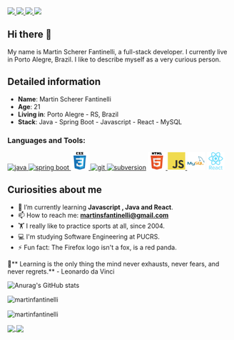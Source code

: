 
<div>
    <a target='_blank' href="https://twitter.com/martinfantineli">
        <img src="https://img.shields.io/badge/Twitter-1DA1F2?style=for-the-badge&logo=twitter&logoColor=white">
    </a>
    <a target='_blank' href="https://instagram.com/martinfantinelli">
        <img src="https://img.shields.io/badge/Instagram-E4405F?style=for-the-badge&logo=instagram&logoColor=white">
    </a>
    <a target='_blank' href="https://linkedin.com/in/martinfantinelli">
        <img src="https://img.shields.io/badge/LinkedIn-0077B5?style=for-the-badge&logo=linkedin&logoColor=white">
    </a>
    <a target='_blank' href="https://dev.to/martinfantinelli">
        <img src="https://img.shields.io/badge/dev.to-0A0A0A?style=for-the-badge&logo=dev.to&logoColor=white">
    </a>
</div>


## Hi there 👋 
My name is Martin Scherer Fantinelli, a full-stack developer. I currently live in Porto Alegre, Brazil.
I like to describe myself as a very curious person.


## Detailed information

* **Name**: Martin Scherer Fantinelli
* **Age**: 21
* **Living in**: Porto Alegre - RS, Brazil
* **Stack**: Java - Spring Boot - Javascript - React - MySQL

<h3 align="left">Languages and Tools:</h3>
<p align="left"> <a href="https://www.java.com/" target="_blank" rel="noreferrer"> <img src="https://cdn.jsdelivr.net/gh/devicons/devicon/icons/java/java-original.svg" width="40" height="40" alt="java"/> </a> <a href="https://spring.io/" target="_blank" rel="noreferrer"> <img src="https://cdn.jsdelivr.net/gh/devicons/devicon/icons/spring/spring-original.svg" alt="spring boot" width="40" height="40" />
 </a> <a href="https://www.w3schools.com/css/" target="_blank" rel="noreferrer"> <img src="https://raw.githubusercontent.com/devicons/devicon/master/icons/css3/css3-original-wordmark.svg" alt="css3" width="40" height="40"/> </a> <a href="https://git-scm.com/" target="_blank" rel="noreferrer"> <img src="https://www.vectorlogo.zone/logos/git-scm/git-scm-icon.svg" alt="git" width="40" height="40"/> </a> <a href="https://tortoisesvn.net/" target="_blank" rel="noreferrer"> <img src="https://cdn.jsdelivr.net/gh/devicons/devicon/icons/subversion/subversion-original.svg" alt="subversion" width="40" height="40"/></a>
<a href="https://www.w3.org/html/" target="_blank" rel="noreferrer"> <img src="https://raw.githubusercontent.com/devicons/devicon/master/icons/html5/html5-original-wordmark.svg" alt="html5" width="40" height="40"/> </a> <a href="https://developer.mozilla.org/en-US/docs/Web/JavaScript" target="_blank" rel="noreferrer"> <img src="https://raw.githubusercontent.com/devicons/devicon/master/icons/javascript/javascript-original.svg" alt="javascript" width="40" height="40"/> </a> <a href="https://www.mysql.com/" target="_blank" rel="noreferrer"> <img src="https://raw.githubusercontent.com/devicons/devicon/master/icons/mysql/mysql-original-wordmark.svg" alt="mysql" width="40" height="40"/></a>
<a href="https://reactjs.org/" target="_blank" rel="noreferrer"> <img src="https://raw.githubusercontent.com/devicons/devicon/master/icons/react/react-original-wordmark.svg" alt="react" width="40" height="40"/></a> </p>



## Curiosities about me
- 🌱 I’m currently learning **Javascript , Java and React**. 
- 📫 How to reach me: **martinsfantinelli@gmail.com**
- 🏋️ I really like to practice sports at all, since 2004.
- 💻 I'm studying Software Engineering at PUCRS.
- ⚡ Fun fact: The Firefox logo isn't a fox, is a red panda.


🦉** Learning is the only thing the mind never exhausts, never fears, and never regrets.** -  Leonardo da Vinci
    

![Anurag's GitHub stats](https://github-readme-stats.vercel.app/api?username=martinfantinelli&show_icons=true&theme=tokyonight)
    
    
<p><img align="center" src="https://github-readme-streak-stats.herokuapp.com/?user=martinfantinelli&theme=tokyonight&show_owner" alt="martinfantinelli" /></p>
    
<p><img align="center" src="https://github-readme-stats.vercel.app/api/top-langs?username=martinfantinelli&show_icons=true&locale=en&layout=compact&theme=tokyonight" alt="martinfantinelli" /></p>
    
    
<a href="https://github.com/martinfantinelli/jira_clone">
    <img align="center" src="https://github-readme-stats.vercel.app/api/pin/?username=martinfantinelli&repo=jira_clone&theme=tokyonight" />
</a>
    
<a href="https://github.com/martinfantinelli/APIexpress">
  <img align="center" src="https://github-readme-stats.vercel.app/api/pin/?username=martinfantinelli&repo=APIexpress&theme=tokyonight" />
</a>
    
    
